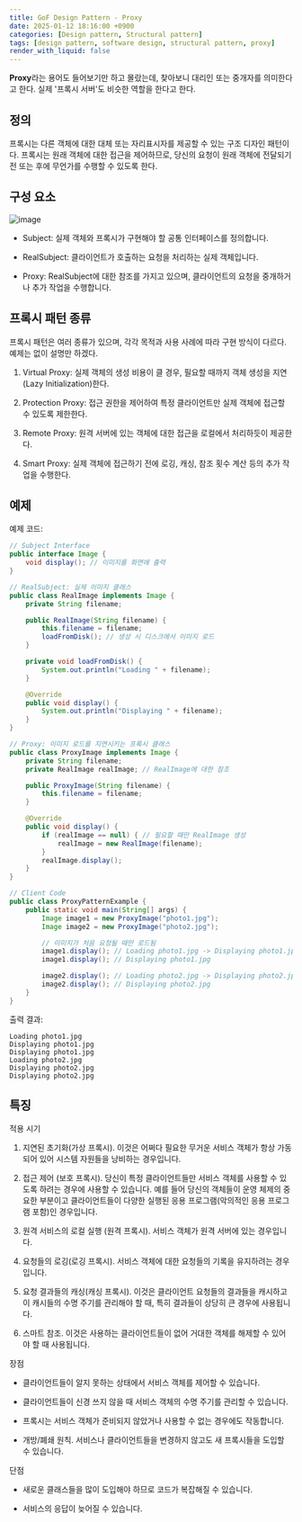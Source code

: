 ```yaml
---
title: GoF Design Pattern - Proxy
date: 2025-01-12 18:16:00 +0900
categories: [Design pattern, Structural pattern]
tags: [design pattern, software design, structural pattern, proxy]
render_with_liquid: false
---
```


**Proxy**라는 용어도 들어보기만 하고 몰랐는데, 찾아보니 대리인 또는 중개자를 의미한다고 한다. 실제 '프록시 서버'도 비슷한 역할을 한다고 한다.

## 정의

프록시는 다른 객체에 대한 대체 또는 자리표시자를 제공할 수 있는 구조 디자인 패턴이다. 프록시는 원래 객체에 대한 접근을 제어하므로, 당신의 요청이 원래 객체에 전달되기 전 또는 후에 무언가를 수행할 수 있도록 한다.

## 구성 요소

![image](https://refactoring.guru/images/patterns/diagrams/proxy/structure-2x.png)

+ Subject: 실제 객체와 프록시가 구현해야 할 공통 인터페이스를 정의합니다.

+ RealSubject: 클라이언트가 호출하는 요청을 처리하는 실제 객체입니다.

+ Proxy: RealSubject에 대한 참조를 가지고 있으며, 클라이언트의 요청을 중개하거나 추가 작업을 수행합니다.

## 프록시 패턴 종류

프록시 패턴은 여러 종류가 있으며, 각각 목적과 사용 사례에 따라 구현 방식이 다르다. 예제는 없이 설명만 하겠다.

1. Virtual Proxy: 실제 객체의 생성 비용이 클 경우, 필요할 때까지 객체 생성을 지연(Lazy Initialization)한다.

2. Protection Proxy: 접근 권한을 제어하여 특정 클라이언트만 실제 객체에 접근할 수 있도록 제한한다.

3. Remote Proxy: 원격 서버에 있는 객체에 대한 접근을 로컬에서 처리하듯이 제공한다.

4. Smart Proxy: 실제 객체에 접근하기 전에 로깅, 캐싱, 참조 횟수 계산 등의 추가 작업을 수행한다.

## 예제

예제 코드:

```java
// Subject Interface
public interface Image {
    void display(); // 이미지를 화면에 출력
}

// RealSubject: 실제 이미지 클래스
public class RealImage implements Image {
    private String filename;

    public RealImage(String filename) {
        this.filename = filename;
        loadFromDisk(); // 생성 시 디스크에서 이미지 로드
    }

    private void loadFromDisk() {
        System.out.println("Loading " + filename);
    }

    @Override
    public void display() {
        System.out.println("Displaying " + filename);
    }
}

// Proxy: 이미지 로드를 지연시키는 프록시 클래스
public class ProxyImage implements Image {
    private String filename;
    private RealImage realImage; // RealImage에 대한 참조

    public ProxyImage(String filename) {
        this.filename = filename;
    }

    @Override
    public void display() {
        if (realImage == null) { // 필요할 때만 RealImage 생성
            realImage = new RealImage(filename);
        }
        realImage.display();
    }
}

// Client Code
public class ProxyPatternExample {
    public static void main(String[] args) {
        Image image1 = new ProxyImage("photo1.jpg");
        Image image2 = new ProxyImage("photo2.jpg");

        // 이미지가 처음 요청될 때만 로드됨
        image1.display(); // Loading photo1.jpg -> Displaying photo1.jpg
        image1.display(); // Displaying photo1.jpg

        image2.display(); // Loading photo2.jpg -> Displaying photo2.jpg
        image2.display(); // Displaying photo2.jpg
    }
}
```

출력 결과:

```text
Loading photo1.jpg
Displaying photo1.jpg
Displaying photo1.jpg
Loading photo2.jpg
Displaying photo2.jpg
Displaying photo2.jpg
```

## 특징

적용 시기

1. 지연된 초기화​(가상 프록시). 이것은 어쩌다 필요한 무거운 서비스 객체가 항상 가동되어 있어 시스템 자원들을 낭비하는 경우입니다.

2. 접근 제어 (보호 프록시). 당신이 특정 클라이언트들만 서비스 객체를 사용할 수 있도록 하려는 경우에 사용할 수 있습니다. 예를 들어 당신의 객체들이 운영 체제의 중요한 부분이고 클라이언트들이 다양한 실행된 응용 프로그램​(악의적인 응용 프로그램 포함)​인 경우입니다.

3. 원격 서비스의 로컬 실행 (원격 프록시). 서비스 객체가 원격 서버에 있는 경우입니다.

4. 요청들의 로깅​(로깅 프록시). 서비스 객체에 대한 요청들의 기록을 유지하려는 경우입니다.

5. 요청 결과들의 캐싱​(캐싱 프록시). 이것은 클라이언트 요청들의 결과들을 캐시하고 이 캐시들의 수명 주기를 관리해야 할 때, 특히 결과들이 상당히 큰 경우에 사용됩니다.

6. 스마트 참조. 이것은 사용하는 클라이언트들이 없어 거대한 객체를 해제할 수 있어야 할 때 사용됩니다.

장점

+ 클라이언트들이 알지 못하는 상태에서 서비스 객체를 제어할 수 있습니다.

+ 클라이언트들이 신경 쓰지 않을 때 서비스 객체의 수명 주기를 관리할 수 있습니다.

+ 프록시는 서비스 객체가 준비되지 않았거나 사용할 수 없는 경우에도 작동합니다.

+ 개방/폐쇄 원칙. 서비스나 클라이언트들을 변경하지 않고도 새 프록시들을 도입할 수 있습니다.

단점

+ 새로운 클래스들을 많이 도입해야 하므로 코드가 복잡해질 수 있습니다.

+ 서비스의 응답이 늦어질 수 있습니다.